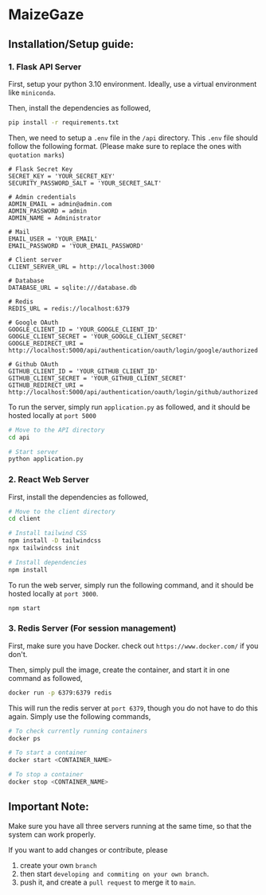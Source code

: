 # MaizeGaze

## Installation/Setup guide:

### 1. Flask API Server
First, setup your python 3.10 environment. Ideally, use a virtual environment like `miniconda`.

Then, install the dependencies as followed,
```bash
pip install -r requirements.txt
```

Then, we need to setup a `.env` file in the `/api` directory. This `.env` file should follow the following format. (Please make sure to replace the ones with `quotation marks`)
```properties
# Flask Secret Key
SECRET_KEY = 'YOUR_SECRET_KEY'
SECURITY_PASSWORD_SALT = 'YOUR_SECRET_SALT'

# Admin credentials
ADMIN_EMAIL = admin@admin.com
ADMIN_PASSWORD = admin
ADMIN_NAME = Administrator

# Mail
EMAIL_USER = 'YOUR_EMAIL'
EMAIL_PASSWORD = 'YOUR_EMAIL_PASSWORD'

# Client server
CLIENT_SERVER_URL = http://localhost:3000

# Database
DATABASE_URL = sqlite:///database.db

# Redis
REDIS_URL = redis://localhost:6379

# Google OAuth
GOOGLE_CLIENT_ID = 'YOUR_GOOGLE_CLIENT_ID'
GOOGLE_CLIENT_SECRET = 'YOUR_GOOGLE_CLIENT_SECRET'
GOOGLE_REDIRECT_URI = http://localhost:5000/api/authentication/oauth/login/google/authorized

# Github OAuth
GITHUB_CLIENT_ID = 'YOUR_GITHUB_CLIENT_ID'
GITHUB_CLIENT_SECRET = 'YOUR_GITHUB_CLIENT_SECRET'
GITHUB_REDIRECT_URI = http://localhost:5000/api/authentication/oauth/login/github/authorized
```

To run the server, simply run `application.py` as followed, and it should be hosted locally at `port 5000`
```bash
# Move to the API directory
cd api

# Start server
python application.py
```

### 2. React Web Server
First, install the dependencies as followed,
```bash
# Move to the client directory
cd client

# Install tailwind CSS
npm install -D tailwindcss
npx tailwindcss init

# Install dependencies
npm install
```

To run the web server, simply run the following command, and it should be hosted locally at `port 3000`.
```bash
npm start
```

### 3. Redis Server (For session management)
First, make sure you have Docker. check out `https://www.docker.com/` if you don't.

Then, simply pull the image, create the container, and start it in one command as followed,
```bash
docker run -p 6379:6379 redis
```

This will run the redis server at `port 6379`, though you do not have to do this again. Simply use the following commands,
```bash
# To check currently running containers
docker ps

# To start a container
docker start <CONTAINER_NAME>

# To stop a container
docker stop <CONTAINER_NAME>
```

## Important Note:
Make sure you have all three servers running at the same time, so that the system can work properly.

If you want to add changes or contribute, please 
1. create your own `branch`
2. then start `developing and commiting on your own branch`.
3. push it, and create a `pull request` to merge it to `main`.

